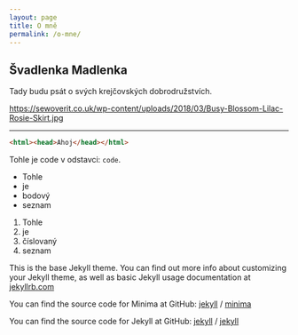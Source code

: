```yaml
---
layout: page
title: O mně
permalink: /o-mne/
---
```


## Švadlenka Madlenka 

Tady budu psát o svých krejčovských dobrodružstvích.

https://sewoverit.co.uk/wp-content/uploads/2018/03/Busy-Blossom-Lilac-Rosie-Skirt.jpg

---

```html
<html><head>Ahoj</head></html>
```

Tohle je code v odstavci: `code`.

- Tohle
- je
- bodový
- seznam

1. Tohle
2. je
3. číslovaný
4. seznam

This is the base Jekyll theme. You can find out more info about customizing your Jekyll theme, as well as basic Jekyll usage documentation at [jekyllrb.com](https://jekyllrb.com/)

You can find the source code for Minima at GitHub:
[jekyll][jekyll-organization] /
[minima](https://github.com/jekyll/minima)

You can find the source code for Jekyll at GitHub:
[jekyll][jekyll-organization] /
[jekyll](https://github.com/jekyll/jekyll)


[jekyll-organization]: https://github.com/jekyll
